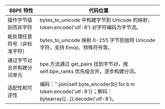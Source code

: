 | BBPE 特性        | 代码位置                                                                                                 |
|----------------|------------------------------------------------------------------------------------------------------|
| 操作字节级别而非字符     | bytes_to_unicode 中构建字节到 Unicode 的映射，token.encode('utf-8') 对字符编码为字节流。                                 |
| 能处理任意符号（非标准字符） | bytes_to_unicode 映射 0-255 字节到独特 Unicode 字符，支持 Emoji、特殊符号等。                                           |
| 通过字节对合并构建分词单元  | bpe 方法通过 get_pairs 找到字节对，按 self.bpe_ranks 优先级合并，逐步构建分词。                                              |
| 适配性和可逆性        | 编码：''.join(self.byte_encoder[b] for b in token.encode('utf-8'))；解码：bytearray([...]).decode('utf-8')。 |
